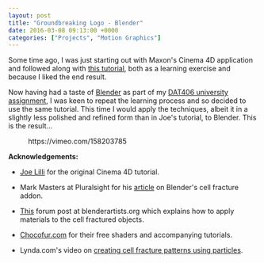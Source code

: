 ```yaml
---
layout: post
title: "Groundbreaking Logo - Blender"
date: 2016-03-08 09:13:00 +0000
categories: ["Projects", "Motion Graphics"]
---
```


<p>Some time ago, I was just starting out with Maxon's Cinema 4D application and followed along with <a href="http://cgi.tutsplus.com/tutorials/create-a-powerful-groundbreaking-logo-reveal-cg-part--cg-27011">this tutorial</a>, both as a learning exercise and because I liked the end result.</p>

<p>Now having had a taste of <a href="http://www.blender.org">Blender</a> as part of my <a href="http://www.circleseven.co.uk/2016/02/27/dat-406-assignment-part-2-multiverse/">DAT406 university assignment</a>, I was keen to repeat the learning process and so decided to use the same tutorial. This time I would apply the techniques, albeit it in a slightly less polished and refined form than in Joe's tutorial, to Blender. This is the result...</p>

<figure><div>
https://vimeo.com/158203785
</div></figure>

**Acknowledgements:**

- <a href="http://tutsplus.com/authors/joe-lilli">Joe Lilli</a> for the original Cinema 4D tutorial.

- Mark Masters at Pluralsight for his <a href="http://blog.digitaltutors.com/using-cell-fracture-feature-blender-create-advanced-dynamics/">article</a> on Blender's cell fracture addon.

- <a href="http://blenderartists.org/forum/showthread.php?332207-Cell-Fracture-and-Materials-Textures-from-the-Original-Object">This</a> forum post at blenderartists.org which explains how to apply materials to the cell fractured objects.

- <a href="http://www.chocofur.com/3-glossy-shaders.html">Chocofur.com</a> for their free shaders and accompanying tutorials.

- Lynda.com's video on <a href="http://www.lynda.com/Blender-tutorials/Creating-fracture-patterns-Using-particles/126120/145255-4.html">creating cell fracture patterns using particles</a>.

